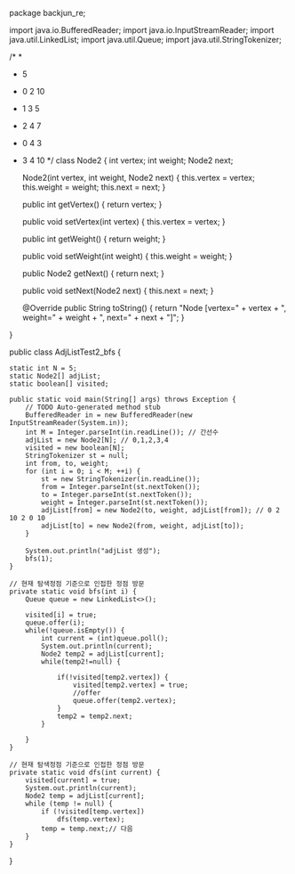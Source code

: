 package backjun_re;

import java.io.BufferedReader;
import java.io.InputStreamReader;
import java.util.LinkedList;
import java.util.Queue;
import java.util.StringTokenizer;

/*
 * 
 * 5
 * 0 2 10
 * 1 3 5 
 * 2 4 7
 * 0 4 3 
 * 3 4 10
 */
class Node2 {
	int vertex;
	int weight;
	Node2 next;

	Node2(int vertex, int weight, Node2 next) {
		this.vertex = vertex;
		this.weight = weight;
		this.next = next;
	}

	public int getVertex() {
		return vertex;
	}

	public void setVertex(int vertex) {
		this.vertex = vertex;
	}

	public int getWeight() {
		return weight;
	}

	public void setWeight(int weight) {
		this.weight = weight;
	}

	public Node2 getNext() {
		return next;
	}

	public void setNext(Node2 next) {
		this.next = next;
	}

	@Override
	public String toString() {
		return "Node [vertex=" + vertex + ", weight=" + weight + ", next=" + next + "]";
	}

}

public class AdjListTest2_bfs {

	static int N = 5;
	static Node2[] adjList;
	static boolean[] visited;

	public static void main(String[] args) throws Exception {
		// TODO Auto-generated method stub
		BufferedReader in = new BufferedReader(new InputStreamReader(System.in));
		int M = Integer.parseInt(in.readLine()); // 간선수
		adjList = new Node2[N]; // 0,1,2,3,4
		visited = new boolean[N];
		StringTokenizer st = null;
		int from, to, weight;
		for (int i = 0; i < M; ++i) {
			st = new StringTokenizer(in.readLine());
			from = Integer.parseInt(st.nextToken());
			to = Integer.parseInt(st.nextToken());
			weight = Integer.parseInt(st.nextToken());
			adjList[from] = new Node2(to, weight, adjList[from]); // 0 2 10 2 0 10
			adjList[to] = new Node2(from, weight, adjList[to]);
		}

		System.out.println("adjList 생성");
		bfs(1);
	}

	// 현재 탐색정점 기준으로 인접한 정점 방문
	private static void bfs(int i) {
		Queue queue = new LinkedList<>();
		
		visited[i] = true;
		queue.offer(i);
		while(!queue.isEmpty()) {
			int current = (int)queue.poll();
			System.out.println(current);
			Node2 temp2 = adjList[current];
			while(temp2!=null) {
				
				if(!visited[temp2.vertex]) {
					visited[temp2.vertex] = true;
					//offer
					queue.offer(temp2.vertex);
				}
				temp2 = temp2.next;
			}
			
		}
	}

	// 현재 탐색정점 기준으로 인접한 정점 방문
	private static void dfs(int current) {
		visited[current] = true;
		System.out.println(current);
		Node2 temp = adjList[current];
		while (temp != null) {
			if (!visited[temp.vertex])
				dfs(temp.vertex);
			temp = temp.next;// 다음
		}
	}

}
